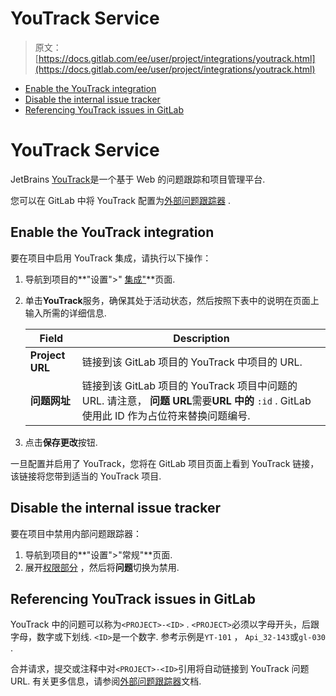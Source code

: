# YouTrack Service

> 原文：[https://docs.gitlab.com/ee/user/project/integrations/youtrack.html](https://docs.gitlab.com/ee/user/project/integrations/youtrack.html)

*   [Enable the YouTrack integration](#enable-the-youtrack-integration)
*   [Disable the internal issue tracker](#disable-the-internal-issue-tracker)
*   [Referencing YouTrack issues in GitLab](#referencing-youtrack-issues-in-gitlab)

# YouTrack Service[](#youtrack-service "Permalink")

JetBrains [YouTrack](https://www.jetbrains.com/help/youtrack/standalone/YouTrack-Documentation.html)是一个基于 Web 的问题跟踪和项目管理平台.

您可以在 GitLab 中将 YouTrack 配置为[外部问题跟踪器](../../../integration/external-issue-tracker.html) .

## Enable the YouTrack integration[](#enable-the-youtrack-integration "Permalink")

要在项目中启用 YouTrack 集成，请执行以下操作：

1.  导航到项目的**"设置">" [集成"](overview.html#accessing-integrations)**页面.
2.  单击**YouTrack**服务，确保其处于活动状态，然后按照下表中的说明在页面上输入所需的详细信息.

    | Field | Description |
    | --- | --- |
    | **Project URL** | 链接到该 GitLab 项目的 YouTrack 中项目的 URL. |
    | **问题网址** | 链接到该 GitLab 项目的 YouTrack 项目中问题的 URL. 请注意， **问题 URL**需要**URL 中的** `:id` . GitLab 使用此 ID 作为占位符来替换问题编号. |

3.  点击**保存更改**按钮.

一旦配置并启用了 YouTrack，您将在 GitLab 项目页面上看到 YouTrack 链接，该链接将您带到适当的 YouTrack 项目.

## Disable the internal issue tracker[](#disable-the-internal-issue-tracker "Permalink")

要在项目中禁用内部问题跟踪器：

1.  导航到项目的**"设置">"常规"**页面.
2.  展开[权限部分](../settings/index.html#sharing-and-permissions) ，然后将**问题**切换为禁用.

## Referencing YouTrack issues in GitLab[](#referencing-youtrack-issues-in-gitlab "Permalink")

YouTrack 中的问题可以称为`<PROJECT>-<ID>` . `<PROJECT>`必须以字母开头，后跟字母，数字或下划线. `<ID>`是一个数字. 参考示例是`YT-101` ， `Api_32-143`或`gl-030` .

合并请求，提交或注释中对`<PROJECT>-<ID>`引用将自动链接到 YouTrack 问题 URL. 有关更多信息，请参阅[外部问题跟踪器](../../../integration/external-issue-tracker.html)文档.